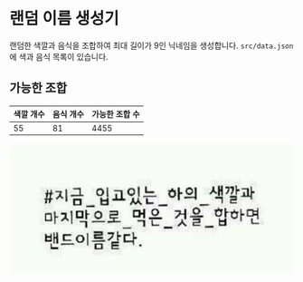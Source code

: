 # 랜덤 이름 생성기

랜덤한 색깔과 음식을 조합하여 최대 길이가 9인 닉네임을 생성합니다. `src/data.json`에 색과 음식 목록이 있습니다.

## 가능한 조합

| 색깔 개수 | 음식 개수 | 가능한 조합 수 |
| --------- | --------- | -------------- |
| 55        | 81        | 4455           |

![밴드이름](image.png)
